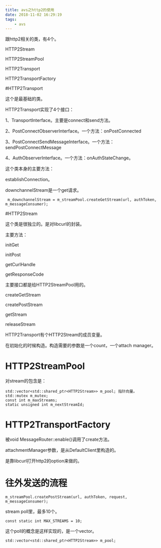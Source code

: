 ```yaml
---
title: avs之http2的使用
date: 2018-11-02 16:29:19
tags:
	- avs
---
```




跟http2相关的类，有4个。

HTTP2Stream

HTTP2StreamPool

HTTP2Transport

HTTP2TransportFactory



#HTTP2Transport

这个是最基础的类。

HTTP2Transport实现了4个接口：

1、TransportInterface。主要是connect和send方法。

2、PostConnectObserverInterface。一个方法：onPostConnected

3、PostConnectSendMessageInterface。一个方法：sendPostConnectMessage

4、AuthObserverInterface。一个方法：onAuthStateChange。

这个类本身的主要方法：

establishConnection。



downchannelStream是一个get请求。

```
 m_downchannelStream = m_streamPool.createGetStream(url, authToken, m_messageConsumer);
```



#HTTP2Stream

这个类是很独立的。是对libcurl的封装。

主要方法：

initGet

initPost

getCurlHandle

getResponseCode

主要接口都是给HTTP2StreamPool用的。

createGetStream

createPostStream

getStream

releaseStream



HTTP2Transport有个HTTP2Stream的成员变量。

在初始化的时候构造。构造需要的参数是一个count，一个attach manager。



# HTTP2StreamPool

对stream的包含是：

```
std::vector<std::shared_ptr<HTTP2Stream>> m_pool; 指针向量。
std::mutex m_mutex;
const int m_maxStreams;
static unsigned int m_nextStreamId;
```



# HTTP2TransportFactory

被void MessageRouter::enable()调用了create方法。

attachmentManager参数，是从DefaultClient里构造的。





是靠libcurl打开http2的option来做的。

# 往外发送的流程

```
m_streamPool.createPostStream(url, authToken, request, m_messageConsumer);
```

stream poll里，最多10个。

```
const static int MAX_STREAMS = 10;
```

这个poll的概念是这样实现的，是一个vector。

```
std::vector<std::shared_ptr<HTTP2Stream>> m_pool;
```

